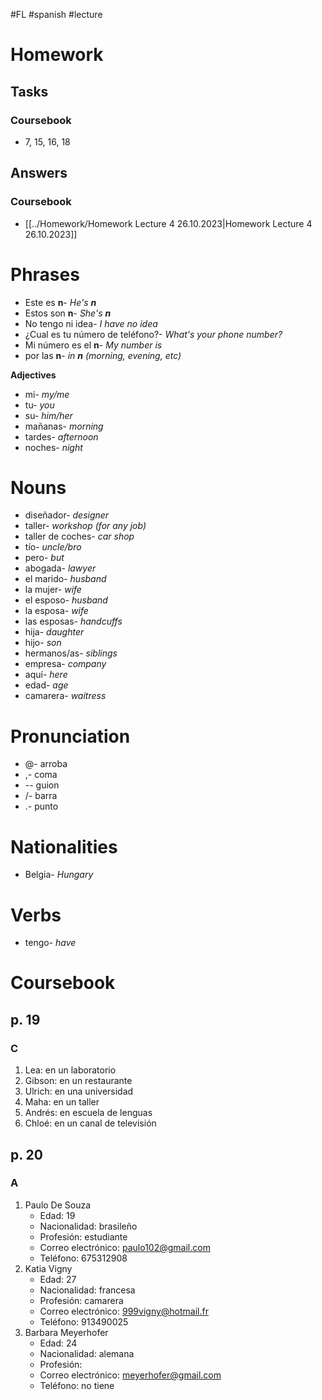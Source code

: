 #FL #spanish #lecture 

# Homework
## Tasks
### Coursebook
- 7, 15, 16, 18

## Answers
### Coursebook
- [[../Homework/Homework Lecture 4 26.10.2023|Homework Lecture 4 26.10.2023]]

# Phrases
- Este es **n**- *He's **n***
- Estos son **n**- *She's **n***
- No tengo ni idea- *I have no idea*
- ¿Cual es tu número de teléfono?- *What's your phone number?*
- Mi número es el **n**- *My number is*
- por las **n**- *in **n** (morning, evening, etc)*

**Adjectives**
- mi- *my/me*
- tu- *you*
- su- *him/her*
- mañanas- *morning*
- tardes- *afternoon*
- noches- *night*

# Nouns
- diseñador- *designer*
- taller- *workshop (for any job)*
- taller de coches- *car shop*
- tío- *uncle/bro*
- pero- *but*
- abogada- *lawyer*
- el marido- *husband*
- la mujer- *wife*
- el esposo- *husband*
- la esposa- *wife*
- las esposas- *handcuffs*
- hija- *daughter*
- hijo- *son*
- hermanos/as- *siblings*
- empresa- *company*
- aquí- *here*
- edad- *age*
- camarera- *waitress*

# Pronunciation
- @- arroba
- ,- coma
- -- guion
- /- barra
- .- punto

# Nationalities
- Belgia- *Hungary*

# Verbs
- tengo- *have*

# Coursebook
## p. 19
### C
1. Lea: en un laboratorio
2. Gibson: en un restaurante
3. Ulrich: en una universidad
4. Maha: en un taller
5. Andrés: en escuela de lenguas
6. Chloé: en un canal de televisión

## p. 20
### A
1. Paulo De Souza
	- Edad: 19
	- Nacionalidad: brasileño
	- Profesión: estudiante
	- Correo electrónico: paulo102@gmail.com
	- Teléfono: 675312908
2. Katia Vigny
	- Edad: 27
	- Nacionalidad: francesa
	- Profesión: camarera
	- Correo electrónico: 999vigny@hotmail.fr
	- Teléfono: 913490025
3. Barbara Meyerhofer
	- Edad: 24
	- Nacionalidad: alemana
	- Profesión:
	- Correo electrónico: meyerhofer@gmail.com
	- Teléfono: no tiene